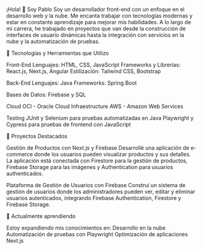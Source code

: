 ¡Hola! 👋 Soy Pablo
Soy un desarrollador front-end con un enfoque en el desarrollo web y la nube. Me encanta trabajar con tecnologías modernas y estar en constante aprendizaje para mejorar mis habilidades. A lo largo de mi carrera, he trabajado en proyectos que van desde la construcción de interfaces de usuario dinámicas hasta la integración con servicios en la nube y la automatización de pruebas.


🚀 Tecnologías y Herramientas que Utilizo


Front-End
Lenguajes: HTML, CSS, JavaScript
Frameworks y Librerías: React.js, Next.js, Angular
Estilización: Tailwind CSS, Bootstrap

Back-End
Lenguajes: Java
Frameworks: Spring Boot

Bases de Datos: Firebase y SQL

Cloud
OCI - Oracle Cloud Infraestructure
AWS - Amazon Web Services

Testing
JUnit y Selenium para pruebas automatizadas en Java
Playwright y Cypress para pruebas de frontend con JavaScript



💼 Proyectos Destacados

Gestión de Productos con Next.js y Firebase
Desarrollé una aplicación de e-commerce donde los usuarios pueden visualizar productos y sus detalles. La aplicación está conectada con Firestore para la gestión de productos, Firebase Storage para las imágenes y Authentication para usuarios authenticados.


Plataforma de Gestión de Usuarios con Firebase
Construí un sistema de gestión de usuarios donde los administradores pueden ver, editar y eliminar usuarios autenticados, integrando Firebase Authentication, Firestore y Firebase Storage.



🌱 Actualmente aprendiendo

Estoy expandiendo mis conocimientos en:
Desarrollo en la nube
Automatización de pruebas con Playwright
Optimización de aplicaciones Next.js
